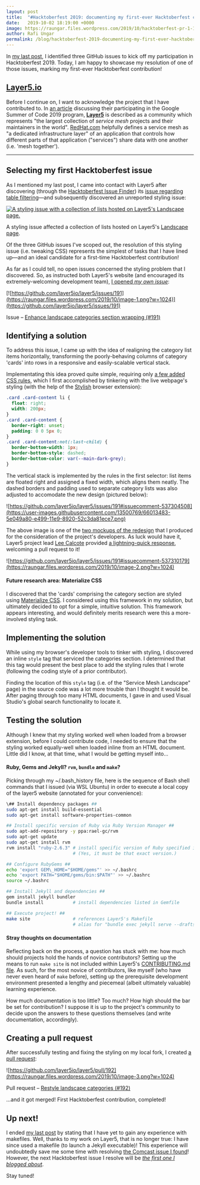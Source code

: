 ```yaml
---
layout: post
title:  "#Hacktoberfest 2019: documenting my first-ever Hacktoberfest contribution"
date:   2019-10-02 18:19:00 +0000
image: https://raungar.files.wordpress.com/2019/10/hacktoberfest-pr-1-1.png
author: Rafi Ungar
permalink: /blog/hacktoberfest-2019-documenting-my-first-ever-hacktoberfest-contribution
---
```

In [my last post](https://raungar.wordpress.com/2019/09/27/planning-for-hacktoberfest-2019/), I identified three GitHub issues to kick off my participation in Hacktoberfest 2019. Today, I am happy to showcase my resolution of one of those issues, marking my first-ever Hacktoberfest contribution!

## [Layer5.io](https://github.com/layer5io/layer5)

Before I continue on, I want to acknowledge the project that I have contributed to. In [an article](https://layer5.io/gsoc/2019) discussing their participating in the Google Summer of Code 2019 program, [**Layer5**](https://github.com/layer5io/layer5) is described as a community which represents "the largest collection of _service mesh_ projects and their maintainers in the world". [RedHat.com](https://www.redhat.com/en/topics/microservices/what-is-a-service-mesh) helpfully defines a service mesh as "a dedicated infrastructure layer" of an application that controls how different parts of that application ("services") share data with one another (i.e. 'mesh together').

* * *

## Selecting my first Hacktoberfest issue

As I mentioned my last post, I came into contact with Layer5 after discovering (through the [Hacktoberfest Issue Finder](https://hacktoberfest-finder.netlify.com/)) its [issue regarding table filtering](https://github.com/layer5io/layer5/issues/65)—and subsequently discovered an unreported styling issue:

[![A styling issue with a collection of lists hosted on Layer5's Landscape page.](https://user-images.githubusercontent.com/13500769/66007380-2d643700-e480-11e9-8bda-e81dd0e166d9.png)](https://layer5.io/landscape/)

A styling issue affected a collection of lists hosted on Layer5's [Landscape page](https://layer5.io/landscape/).

Of the three GitHub issues I've scoped out, the resolution of this styling issue (i.e. tweaking CSS) represents the simplest of tasks that I have lined up—and an ideal candidate for a first-time Hacktoberfest contribution!

As far as I could tell, no open issues concerned the styling problem that I discovered. So, as instructed both Layer5's website (and encouraged its extremely-welcoming development team), [I opened _my own issue_](https://github.com/layer5io/layer5/issues/191):

[![https://github.com/layer5io/layer5/issues/191](https://raungar.files.wordpress.com/2019/10/image-1.png?w=1024)](https://github.com/layer5io/layer5/issues/191)

Issue – [Enhance landscape categories section wrapping (#191)](https://github.com/layer5io/layer5/issues/191)

## Identifying a solution

To address this issue, I came up with the idea of realigning the category list items horizontally, transforming the poorly-behaving columns of category 'cards' into rows in a responsive and easily-scalable vertical stack.

Implementating this idea proved quite simple, requiring only [a few added CSS rules](https://github.com/layer5io/layer5/issues/191#issuecomment-537304508), which I first accomplished by tinkering with the live webpage's styling (with the help of the [Stylish](https://addons.mozilla.org/en-US/firefox/addon/stylish/) browser extension):
```css
.card .card-content li {
  float: right;
  width: 200px;
}
.card .card-content {
  border-right: unset;
  padding: 0 0 5px 0;
}
.card .card-content:not(:last-child) {
  border-bottom-width: 1px;
  border-bottom-style: dashed;
  border-bottom-color: var(--main-dark-grey);
}
```
The vertical stack is implemented by the rules in the first selector: list items are floated right and assigned a fixed width, which aligns them neatly. The dashed borders and padding used to separate category lists was also adjusted to accomodate the new design (pictured below):

![https://github.com/layer5io/layer5/issues/191#issuecomment-537304508](https://user-images.githubusercontent.com/13500769/66013483-5e049a80-e499-11e9-8920-52c3da81ece7.png)

The above image is one of the [two mockups of the redesign](https://github.com/layer5io/layer5/issues/191#issuecomment-537304508) that I produced for the consideration of the project's developers. As luck would have it, Layer5 project lead [Lee Calcote](https://github.com/leecalcote) provided [a lightning-quick response](https://github.com/layer5io/layer5/issues/191#issuecomment-537310179), welcoming a pull request to it!

![https://github.com/layer5io/layer5/issues/191#issuecomment-537310179](https://raungar.files.wordpress.com/2019/10/image-2.png?w=1024)

#### Future research area: Materialize CSS

I discovered that the 'cards' comprising the category section are styled using [Materialize CSS](https://materializecss.com/). I considered using this framework in my solution, but ultimately decided to opt for a simple, intuitive solution. This framework appears interesting, and would definitely merits research were this a more-involved styling task.

## Implementing the solution

While using my browser's developer tools to tinker with styling, I discovered an inline `style` tag that serviced the categories section. I determined that this tag would present the best place to add the styling rules that I wrote (following the coding style of a prior contributor).

Finding the location of this `style` tag (i.e. of the "Service Mesh Landscape" page) in the source code was a lot more trouble than I thought it would be. After paging through too many HTML documents, I gave in and used Visual Studio's global search functionality to locate it.

## Testing the solution

Although I knew that my styling worked well when loaded from a browser extension, before I could contribute code, I needed to ensure that the styling worked equally-well when loaded inline from an HTML document. Little did I know, at that time, what I would be getting myself into...

#### Ruby, Gems and Jekyll? `rvm`, `bundle` and `make`?

Picking through my ~/.bash\_history file, here is the sequence of Bash shell commands that I issued (via WSL Ubuntu) in order to execute a local copy of the layer5 website (annotated for your convenience):
```sh
\## Install dependency packages ##
sudo apt-get install build-essential
sudo apt-get install software-properties-common

## Install specific version of Ruby via Ruby Version Manager ## 
sudo apt-add-repository -y ppa:rael-gc/rvm
sudo apt-get update
sudo apt-get install rvm
rvm install "ruby-2.6.3" # install specific version of Ruby specified in Layer5's Gemfile
                         # (Yes, it must be that exact version.)

## Configure RubyGems ##
echo 'export GEM\_HOME="$HOME/gems"' >> ~/.bashrc
echo 'export PATH="$HOME/gems/bin:$PATH"' >> ~/.bashrc
source ~/.bashrc

## Install Jekyll and dependencies ## 
gem install jekyll bundler
bundle install           # install dependencies listed in Gemfile

## Execute project! ## 
make site                # references Layer5's Makefile
                         # alias for "bundle exec jekyll serve --drafts --livereload"
```
#### Stray thoughts on documentation

Reflecting back on the process, a question has stuck with me: how much should projects hold the hands of novice contributors? Setting up the means to run `make site` is not included within Layer5's [CONTRIBUTING.md file](https://github.com/layer5io/layer5/blob/master/CONTRIBUTING.md). As such, for the most novice of contributors, like myself (who have never even heard of `make` before), setting up the prerequisite development environment presented a lengthy and piecemeal (albeit ultimately valuable) learning experience.

How much documentation is too little? Too much? How high should the bar be set for contribution? I suppose it is up to the project's community to decide upon the answers to these questions themselves (and write documentation, accordingly).

## Creating a pull request

After successfully testing and fixing the styling on my local fork, I created [a pull request](https://github.com/layer5io/layer5/pull/192):

![https://github.com/layer5io/layer5/pull/192](https://raungar.files.wordpress.com/2019/10/image-3.png?w=1024)

Pull request – [Restyle landscape categories (#192)](https://github.com/layer5io/layer5/pull/192)

...and it got merged! First Hacktoberfest contribution, completed!

## Up next!

I ended [my last post](https://raungar.wordpress.com/2019/09/27/planning-for-hacktoberfest-2019/) by stating that I have yet to gain any experience with makefiles. Well, thanks to my work on Layer5, that is no longer true: I have since used a makefile (to launch a Jekyll executable)! This experience will undoubtedly save me some time with resolving [the Comcast issue I found](https://github.com/Comcast/RestfulHttpsProxy/issues/5)! However, the next Hacktoberfest issue I resolve will be [_the first one I blogged about_](https://github.com/layer5io/layer5/issues/65).

Stay tuned!